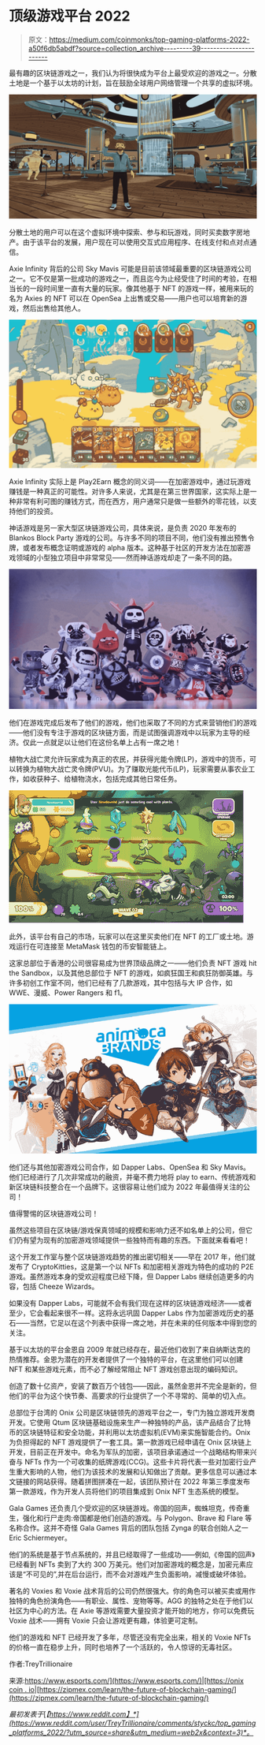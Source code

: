 # 顶级游戏平台 2022

> 原文：<https://medium.com/coinmonks/top-gaming-platforms-2022-a50f6db5abdf?source=collection_archive---------39----------------------->

最有趣的区块链游戏之一，我们认为将很快成为平台上最受欢迎的游戏之一。分散土地是一个基于以太坊的计划，旨在鼓励全球用户网络管理一个共享的虚拟环境。

![](img/d0fe33aea141f8caae5ac9835aa5a039.png)

分散土地的用户可以在这个虚拟环境中探索、参与和玩游戏，同时买卖数字房地产。由于该平台的发展，用户现在可以使用交互式应用程序、在线支付和点对点通信。

Axie Infinity 背后的公司 Sky Mavis 可能是目前该领域最重要的区块链游戏公司之一。它不仅是第一批成功的游戏之一，而且迄今为止经受住了时间的考验，在相当长的一段时间里一直有大量的玩家。像其他基于 NFT 的游戏一样，被用来玩的名为 Axies 的 NFT 可以在 OpenSea 上出售或交易——用户也可以培育新的游戏，然后出售给其他人。

![](img/8fd2e59a377a139203723c8591c69245.png)

Axie Infinity 实际上是 Play2Earn 概念的同义词——在加密游戏中，通过玩游戏赚钱是一种真正的可能性。对许多人来说，尤其是在第三世界国家，这实际上是一种非常有利可图的赚钱方式，而在西方，用户通常只是做一些额外的零花钱，以支持他们的投资。

神话游戏是另一家大型区块链游戏公司，具体来说，是负责 2020 年发布的 Blankos Block Party 游戏的公司。与许多不同的项目不同，他们没有推出预售令牌，或者发布概念证明或游戏的 alpha 版本。这种基于社区的开发方法在加密游戏领域的小型独立项目中非常常见——然而神话游戏却走了一条不同的路。

![](img/5b158632c487355f67709169fdd4513e.png)

他们在游戏完成后发布了他们的游戏，他们也采取了不同的方式来营销他们的游戏——他们没有专注于游戏的区块链方面，而是试图强调游戏中以玩家为主导的经济。仅此一点就足以让他们在这份名单上占有一席之地！

植物大战亡灵允许玩家成为真正的农民，并获得光能令牌(LP)，游戏中的货币，可以转换为植物大战亡灵令牌(PVU)。为了赚取光能代币(LP)，玩家需要从事农业工作，如收获种子、给植物浇水，包括完成其他日常任务。

![](img/389101bcf1b028346911a30f13e261b8.png)

此外，该平台有自己的市场，玩家可以在这里买卖他们在 NFT 的工厂或土地。游戏运行在可连接至 MetaMask 钱包的币安智能链上。

这家总部位于香港的公司很容易成为世界顶级品牌之一——他们负责 NFT 游戏 hit the Sandbox，以及其他总部位于 NFT 的游戏，如疯狂国王和疯狂防御英雄。与许多初创工作室不同，他们已经有了几款游戏，其中包括与大 IP 合作，如 WWE、漫威、Power Rangers 和 f1。

![](img/72e518d81a493ad5780c7145502c16ed.png)

他们还与其他加密游戏公司合作，如 Dapper Labs、OpenSea 和 Sky Mavis。他们已经进行了几次非常成功的融资，并毫不费力地将 play to earn、传统游戏和新区块链科技整合在一个品牌下。这很容易让他们成为 2022 年最值得关注的公司！

值得警惕的区块链游戏公司！

虽然这些项目在区块链/游戏保真领域的规模和影响力还不如名单上的公司，但它们仍有望为现有的加密游戏领域提供一些独特而有趣的东西。下面就来看看吧！

这个开发工作室与整个区块链游戏趋势的推出密切相关——早在 2017 年，他们就发布了 CryptoKitties，这是第一个以 NFTs 和加密相关游戏为特色的成功的 P2E 游戏。虽然游戏本身的受欢迎程度已经下降，但 Dapper Labs 继续创造更多的内容，包括 Cheeze Wizards。

如果没有 Dapper Labs，可能就不会有我们现在这样的区块链游戏经济——或者至少，它会看起来很不一样。这将永远巩固 Dapper Labs 作为加密游戏历史的基石——当然，它足以在这个列表中获得一席之地，并在未来的任何版本中得到您的关注。

基于以太坊的平台金恩自 2009 年就已经存在，最近他们收到了来自纳斯达克的热情推荐。金恩为潜在的开发者提供了一个独特的平台，在这里他们可以创建 NFT 和某些游戏元素，而不必了解经常阻止 NFT 游戏创意出现的编码知识。

创造了数十亿资产，安装了数百万个钱包——因此，虽然金恩并不完全是新的，但他们的平台为这个快节奏、高要求的行业提供了一个不寻常的、简单的切入点。

总部位于台湾的 Onix 公司是区块链领先的游戏平台之一，专门为独立游戏开发商开发。它使用 Qtum 区块链基础设施来生产一种独特的产品，该产品结合了比特币的区块链特征和安全功能，并利用以太坊虚拟机(EVM)来实施智能合约。Onix 为负担得起的 NFT 游戏提供了一套工具。第一款游戏已经申请在 Onix 区块链上开发，目前正在开发中。命名为军队的加密，该项目承诺通过一个战略结构带来兴奋与 NFTs 作为一个可收集的纸牌游戏(CCG)。这些卡片将代表一些对加密行业产生重大影响的人物，他们为该技术的发展和认知做出了贡献。更多信息可以通过本文链接的网站获得。随着拼图拼凑在一起，该团队预计在 2022 年第三季度发布第一款游戏，作为开发人员将他们的项目集成到 Onix NFT 生态系统的模型。

Gala Games 还负责几个受欢迎的区块链游戏。帝国的回声，蜘蛛坦克，传奇重生，强化和行尸走肉:帝国都是他们创造的游戏。与 Polygon、Brave 和 Flare 等名称合作。这并不奇怪 Gala Games 背后的团队包括 Zynga 的联合创始人之一 Eric Schiermeyer。

他们的系统是基于节点系统的，并且已经取得了一些成功——例如,《帝国的回声》已经看到 NFTs 卖到了大约 300 万美元。他们对加密游戏的概念是，加密元素应该是“不可见的”,并在后台运行，而不会对游戏产生负面影响，减慢或破坏体验。

著名的 Voxies 和 Voxie 战术背后的公司仍然很强大。你的角色可以被买卖或用作独特的角色扮演角色——有职业、属性、宠物等等。AGG 的独特之处在于他们以社区为中心的方法。在 Axie 等游戏需要大量投资才能开始的地方，你可以免费玩 Voxie 战术——拥有 Voxie 只会让游戏更有趣，体验更可定制。

他们的游戏和 NFT 已经开发了多年，尽管还没有完全出来，相关的 Voxie NFTs 的价格一直在稳步上升，同时也培养了一个活跃的，令人惊讶的无毒社区。

作者:TreyTrillionaire

来源:[https://www.esports.com/](https://www.esports.com/)|[https://onix coin . io](https://onixcoin.io/)|[https://zipmex.com/learn/the-future-of-blockchain-gaming/](https://zipmex.com/learn/the-future-of-blockchain-gaming/)

*最初发表于*[*【https://www.reddit.com】*](https://www.reddit.com/user/TreyTrillionaire/comments/styckc/top_gaming_platforms_2022/?utm_source=share&utm_medium=web2x&context=3)*。*